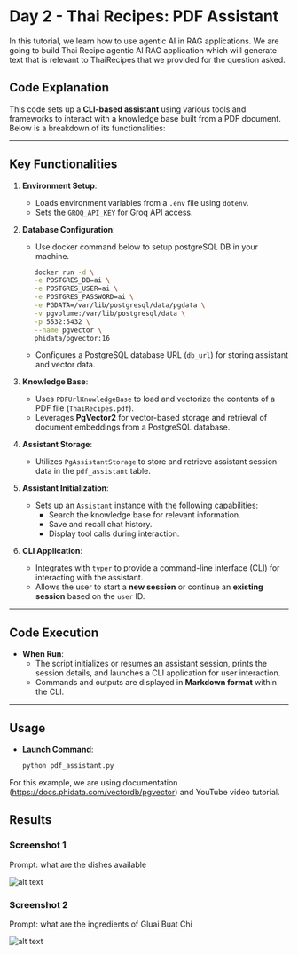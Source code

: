 # Day 2 - Thai Recipes: PDF Assistant

In this tutorial, we learn how to use agentic AI in RAG applications. We are going to build Thai Recipe agentic AI RAG application which will generate text that is relevant to ThaiRecipes that we provided for the question asked.

## Code Explanation
This code sets up a **CLI-based assistant** using various tools and frameworks to interact with a knowledge base built from a PDF document. Below is a breakdown of its functionalities:

---

## **Key Functionalities**

1. **Environment Setup**:
   - Loads environment variables from a `.env` file using `dotenv`.
   - Sets the `GROQ_API_KEY` for Groq API access.

2. **Database Configuration**:
   - Use docker command below to setup postgreSQL DB in your machine. 
   ``` bash
      docker run -d \
      -e POSTGRES_DB=ai \
      -e POSTGRES_USER=ai \
      -e POSTGRES_PASSWORD=ai \
      -e PGDATA=/var/lib/postgresql/data/pgdata \
      -v pgvolume:/var/lib/postgresql/data \
      -p 5532:5432 \
      --name pgvector \
      phidata/pgvector:16
   ```


   - Configures a PostgreSQL database URL (`db_url`) for storing assistant and vector data.

3. **Knowledge Base**:
   - Uses `PDFUrlKnowledgeBase` to load and vectorize the contents of a PDF file (`ThaiRecipes.pdf`).
   - Leverages **PgVector2** for vector-based storage and retrieval of document embeddings from a PostgreSQL database.

4. **Assistant Storage**:
   - Utilizes `PgAssistantStorage` to store and retrieve assistant session data in the `pdf_assistant` table.

5. **Assistant Initialization**:
   - Sets up an `Assistant` instance with the following capabilities:
     - Search the knowledge base for relevant information.
     - Save and recall chat history.
     - Display tool calls during interaction.

6. **CLI Application**:
   - Integrates with `typer` to provide a command-line interface (CLI) for interacting with the assistant.
   - Allows the user to start a **new session** or continue an **existing session** based on the `user` ID.


---

## **Code Execution**

- **When Run**:
  - The script initializes or resumes an assistant session, prints the session details, and launches a CLI application for user interaction.
  - Commands and outputs are displayed in **Markdown format** within the CLI.

---

## **Usage**

- **Launch Command**:
  ```bash
  python pdf_assistant.py

For this example, we are using documentation (https://docs.phidata.com/vectordb/pgvector) and YouTube video tutorial.


## Results
### Screenshot 1
Prompt: what are the dishes available

![alt text](image.png)

### Screenshot 2
Prompt: what are the ingredients of Gluai Buat Chi

![alt text](image.png)